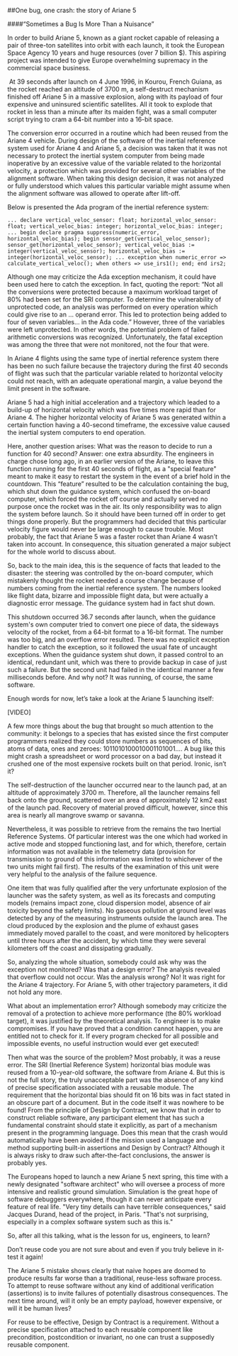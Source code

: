 ##One bug, one crash: the story of Ariane 5

####“Sometimes a Bug Is More Than a Nuisance”

In order to build Ariane 5, known as a giant rocket capable of releasing a pair of three-ton satellites into orbit with each launch, it took the European Space Agency 10 years and huge resources (over 7 billion $). This aspiring project was intended to give Europe overwhelming supremacy in the commercial space business. 

 At 39 seconds after launch on 4 June 1996, in Kourou, French Guiana, as the rocket reached an altitude of 3700 m, a self-destruct mechanism finished off Ariane 5 in a massive explosion, along with its payload of four expensive and uninsured scientific satellites. All it took to explode that rocket in less than a minute after its maiden fight, was a small computer script trying to cram a 64-bit number into a 16-bit space.

The conversion error occurred in a routine which had been reused from the Ariane 4 vehicle. During design of the software of the inertial reference system used for Ariane 4 and Ariane 5, a decision was taken that it was not necessary to protect the inertial system computer from being made inoperative by an excessive value of the variable related to the horizontal velocity, a protection which was provided for several other variables of the alignment software. When taking this design decision, it was not analyzed or fully understood which values this particular variable might assume when the alignment software was allowed to operate after lift-off.

Below is presented the Ada program of the inertial reference system:

`...
declare
  vertical_veloc_sensor: float;
  horizontal_veloc_sensor: float;
  vertical_veloc_bias: integer;
  horizontal_veloc_bias: integer;
  ...
begin
  declare
    pragma suppress(numeric_error, horizontal_veloc_bias);
  begin
    sensor_get(vertical_veloc_sensor);
    sensor_get(horizontal_veloc_sensor);
    vertical_veloc_bias := integer(vertical_veloc_sensor);
    horizontal_veloc_bias := integer(horizontal_veloc_sensor);
    ...
  exception
    when numeric_error => calculate_vertical_veloc();
    when others => use_irs1();
  end;
end irs2;`

Although one may criticize the Ada exception mechanism, it could have been used here to catch the exception. In fact, quoting the report:
“Not all the conversions were protected because a maximum workload target of 80% had been set for the SRI computer. To determine the vulnerability of unprotected code, an analysis was performed on every operation which could give rise to an ... operand error. This led to protection being added to four of seven variables... in the Ada code.” However, three of the variables were left unprotected. In other words, the potential problem of failed arithmetic conversions was recognized. Unfortunately, the fatal exception was among the three that were not monitored, not the four that were.

In Ariane 4 flights using the same type of inertial reference system there has been no such failure because the trajectory during the first 40 seconds of flight was such that the particular variable related to horizontal velocity could not reach, with an adequate operational margin, a value beyond the limit present in the software.

Ariane 5 had a high initial acceleration and a trajectory which leaded to a build-up of horizontal velocity which was five times more rapid than for Ariane 4. The higher horizontal velocity of Ariane 5 was generated within a certain function having a 40-second timeframe, the excessive value caused the inertial system computers to end operation.

Here, another question arises: What was the reason to decide to run a function for 40 second? Answer: one extra absurdity. The engineers in charge chose long ago, in an earlier version of the Ariane, to leave this function running for the first 40 seconds of flight, as a "special feature" meant to make it easy to restart the system in the event of a brief hold in the countdown. This “feature” resulted to be the calculation containing the bug, which shut down the guidance system, which confused the on-board computer, which forced the rocket off course and actually served no purpose once the rocket was in the air. Its only responsibility was to align the system before launch. So it should have been turned off in order to get things done properly. But the programmers had decided that this particular velocity figure would never be large enough to cause trouble. Most probably, the fact that Ariane 5 was a faster rocket than Ariane 4 wasn’t taken into account. In consequence, this situation generated a major subject for the whole world to discuss about.

So, back to the main idea, this is the sequence of facts that leaded to the disaster: the steering was controlled by the on-board computer, which mistakenly thought the rocket needed a course change because of numbers coming from the inertial reference system. The numbers looked like flight data, bizarre and impossible flight data, but were actually a diagnostic error message. The guidance system had in fact shut down.

This shutdown occurred 36.7 seconds after launch, when the guidance system's own computer tried to convert one piece of data, the sideways velocity of the rocket, from a 64-bit format to a 16-bit format. The number was too big, and an overflow error resulted. There was no explicit exception handler to catch the exception, so it followed the usual fate of uncaught exceptions. When the guidance system shut down, it passed control to an identical, redundant unit, which was there to provide backup in case of just such a failure. But the second unit had failed in the identical manner a few milliseconds before. And why not? It was running, of course, the same software.

Enough words for now, let’s take a look at the Ariane 5 launching itself:

[VIDEO]

A few more things about the bug that brought so much attention to the community: it belongs to a species that has existed since the first computer programmers realized they could store numbers as sequences of bits, atoms of data, ones and zeroes: 1011010100010001101001…. A bug like this might crash a spreadsheet or word processor on a bad day, but instead it crushed one of the most expensive rockets built on that period. Ironic, isn’t it?

The self-destruction of the launcher occurred near to the launch pad, at an altitude of approximately 3700 m. Therefore, all the launcher remains fell back onto the ground, scattered over an area of approximately 12 km2 east of the launch pad. Recovery of material proved difficult, however, since this area is nearly all mangrove swamp or savanna.

Nevertheless, it was possible to retrieve from the remains the two Inertial Reference Systems. Of particular interest was the one which had worked in active mode and stopped functioning last, and for which, therefore, certain information was not available in the telemetry data (provision for transmission to ground of this information was limited to whichever of the two units might fail first). The results of the examination of this unit were very helpful to the analysis of the failure sequence.

One item that was fully qualified after the very unfortunate explosion of the launcher was the safety system, as well as its forecasts and computing models (remains impact zone, cloud dispersion model, absence of air toxicity beyond the safety limits). No gaseous pollution at ground level was detected by any of the measuring instruments outside the launch area. The cloud produced by the explosion and the plume of exhaust gases immediately moved parallel to the coast, and were monitored by helicopters until three hours after the accident, by which time they were several kilometers off the coast and dissipating gradually.

So, analyzing the whole situation, somebody could ask why was the exception not monitored? Was that a design error? The analysis revealed that overflow could not occur. Was the analysis wrong? No! It was right for the Ariane 4 trajectory. For Ariane 5, with other trajectory parameters, it did not hold any more.

What about an implementation error? Although somebody may criticize the removal of a protection to achieve more performance (the 80% workload target), it was justified by the theoretical analysis. To engineer is to make compromises. If you have proved that a condition cannot happen, you are entitled not to check for it. If every program checked for all possible and impossible events, no useful instruction would ever get executed!

Then what was the source of the problem? Most probably, it was a reuse error. The SRI (Inertial Reference System) horizontal bias module was reused from a 10-year-old software, the software from Ariane 4. But this is not the full story, the truly unacceptable part was the absence of any kind of precise specification associated with a reusable module. The requirement that the horizontal bias should fit on 16 bits was in fact stated in an obscure part of a document. But in the code itself it was nowhere to be found! From the principle of Design by Contract, we know that in order to construct reliable software, any participant element that has such a fundamental constraint should state it explicitly, as part of a mechanism present in the programming language. Does this mean that the crash would automatically have been avoided if the mission used a language and method supporting built-in assertions and Design by Contract? Although it is always risky to draw such after-the-fact conclusions, the answer is probably yes.



The Europeans hoped to launch a new Ariane 5 next spring, this time with a newly designated "software architect" who will oversee a process of more intensive and realistic ground simulation. Simulation is the great hope of software debuggers everywhere, though it can never anticipate every feature of real life. "Very tiny details can have terrible consequences," said Jacques Durand, head of the project, in Paris. "That's not surprising, especially in a complex software system such as this is."


So, after all this talking, what is the lesson for us, engineers, to learn?

Don’t reuse code you are not sure about and even if you truly believe in it- test it again!

The Ariane 5 mistake shows clearly that naive hopes are doomed to produce results far worse than a traditional, reuse-less software process. To attempt to reuse software without any kind of additional verification (assertions) is to invite failures of potentially disastrous consequences. The next time around, will it only be an empty payload, however expensive, or will it be human lives?

For reuse to be effective, Design by Contract is a requirement. Without a precise specification attached to each reusable component like precondition, postcondition or invariant, no one can trust a supposedly reusable component.

